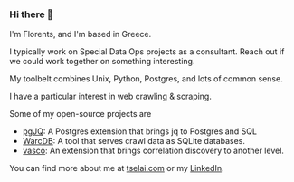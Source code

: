 ### Hi there 👋

I'm Florents, and I'm based in Greece.

I typically work on Special Data Ops projects as a consultant.
Reach out if we could work together on something interesting.

My toolbelt combines Unix, Python, Postgres, and lots of common sense.

I have a particular interest in web crawling & scraping. 

Some of my open-source projects are

* [pgJQ](https://github.com/Florents-Tselai/pgJQ): A Postgres extension that brings jq to Postgres and SQL
* [WarcDB](https://github.com/Florents-Tselai/WarcDB): A tool that serves crawl data as SQLite databases.
* [vasco](https://github.com/Florents-Tselai/vasco): An extension that brings correlation discovery to another level.

You can find more about me at [tselai.com](https://tselai.com) or my [LinkedIn](https://www.linkedin.com/in/florentstselai/).
